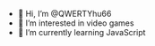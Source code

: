 - 👋 Hi, I’m @QWERTYhu66
- 👀 I’m interested in video games
- 🌱 I’m currently learning JavaScript

<!---
QWERTYhu66/QWERTYhu66 is a ✨ special ✨ repository because its `README.md` (this file) appears on your GitHub profile.
You can click the Preview link to take a look at your changes.
--->
